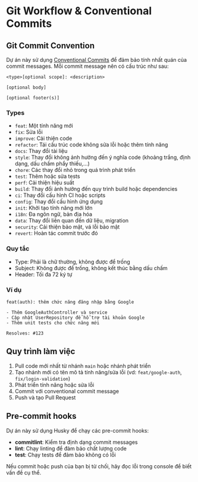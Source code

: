 # Git Workflow & Conventional Commits

## Git Commit Convention

Dự án này sử dụng [Conventional Commits](https://www.conventionalcommits.org/) để đảm bảo tính nhất quán của commit messages. Mỗi commit message nên có cấu trúc như sau:

```
<type>[optional scope]: <description>

[optional body]

[optional footer(s)]
```

### Types

- `feat`: Một tính năng mới
- `fix`: Sửa lỗi
- `improve`: Cải thiện code
- `refactor`: Tái cấu trúc code không sửa lỗi hoặc thêm tính năng
- `docs`: Thay đổi tài liệu
- `style`: Thay đổi không ảnh hưởng đến ý nghĩa code (khoảng trắng, định dạng, dấu chấm phẩy thiếu,...)
- `chore`: Các thay đổi nhỏ trong quá trình phát triển
- `test`: Thêm hoặc sửa tests
- `perf`: Cải thiện hiệu suất
- `build`: Thay đổi ảnh hưởng đến quy trình build hoặc dependencies
- `ci`: Thay đổi cấu hình CI hoặc scripts
- `config`: Thay đổi cấu hình ứng dụng
- `init`: Khởi tạo tính năng mới lớn
- `i18n`: Đa ngôn ngữ, bản địa hóa
- `data`: Thay đổi liên quan đến dữ liệu, migration
- `security`: Cải thiện bảo mật, vá lỗi bảo mật
- `revert`: Hoàn tác commit trước đó

### Quy tắc

- Type: Phải là chữ thường, không được để trống
- Subject: Không được để trống, không kết thúc bằng dấu chấm
- Header: Tối đa 72 ký tự

### Ví dụ

```
feat(auth): thêm chức năng đăng nhập bằng Google

- Thêm GoogleAuthController và service
- Cập nhật UserRepository để hỗ trợ tài khoản Google
- Thêm unit tests cho chức năng mới

Resolves: #123
```

## Quy trình làm việc

1. Pull code mới nhất từ nhánh `main` hoặc nhánh phát triển
2. Tạo nhánh mới có tên mô tả tính năng/sửa lỗi (vd: `feat/google-auth`, `fix/login-validation`)
3. Phát triển tính năng hoặc sửa lỗi
4. Commit với conventional commit message
5. Push và tạo Pull Request

## Pre-commit hooks

Dự án này sử dụng Husky để chạy các pre-commit hooks:

- **commitlint**: Kiểm tra định dạng commit messages
- **lint**: Chạy linting để đảm bảo chất lượng code
- **test**: Chạy tests để đảm bảo không có lỗi

Nếu commit hoặc push của bạn bị từ chối, hãy đọc lỗi trong console để biết vấn đề cụ thể.
